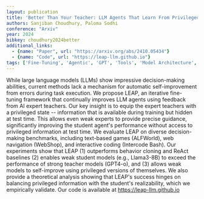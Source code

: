 ```yaml
---
layout: publication
title: 'Better Than Your Teacher: LLM Agents That Learn From Privileged AI Feedback'
authors: Sanjiban Choudhury, Paloma Sodhi
conference: "Arxiv"
year: 2024
bibkey: choudhury2024better
additional_links:
  - {name: "Paper", url: "https://arxiv.org/abs/2410.05434"}
  - {name: "Code", url: "https://leap-llm.github.io"}
tags: ['Fine-Tuning', 'Agentic', 'GPT', 'Tools', 'Model Architecture', 'Reinforcement Learning', 'Training Techniques', 'Has Code', 'Pretraining Methods']
---
```

While large language models (LLMs) show impressive decision-making abilities,
current methods lack a mechanism for automatic self-improvement from errors
during task execution. We propose LEAP, an iterative fine-tuning framework that
continually improves LLM agents using feedback from AI expert teachers. Our key
insight is to equip the expert teachers with a privileged state -- information
that is available during training but hidden at test time. This allows even
weak experts to provide precise guidance, significantly improving the student
agent's performance without access to privileged information at test time. We
evaluate LEAP on diverse decision-making benchmarks, including text-based games
(ALFWorld), web navigation (WebShop), and interactive coding (Intercode Bash).
Our experiments show that LEAP (1) outperforms behavior cloning and ReAct
baselines (2) enables weak student models (e.g., Llama3-8B) to exceed the
performance of strong teacher models (GPT4-o), and (3) allows weak models to
self-improve using privileged versions of themselves. We also provide a
theoretical analysis showing that LEAP's success hinges on balancing privileged
information with the student's realizability, which we empirically validate.
Our code is available at https://leap-llm.github.io
